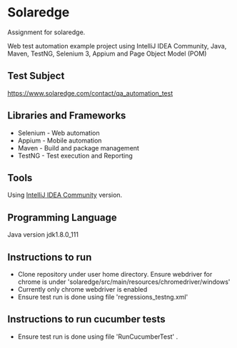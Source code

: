 # Solaredge
Assignment for solaredge. 

Web test automation example project using IntelliJ IDEA Community, Java, Maven, TestNG, Selenium 3, Appium and Page Object Model (POM)

## Test Subject
https://www.solaredge.com/contact/qa_automation_test

## Libraries and Frameworks
* Selenium - Web automation
* Appium - Mobile automation
* Maven - Build and package management
* TestNG - Test execution and Reporting


## Tools
Using [IntelliJ IDEA Community](https://www.jetbrains.com/idea/) version.

## Programming Language
Java version jdk1.8.0_111

## Instructions to run
* Clone repository under user home directory. Ensure webdriver for chrome is under 'solaredge/src/main/resources/chromedriver/windows'
* Currently only chrome webdriver is enabled
* Ensure test run is done using file 'regressions_testng.xml'

## Instructions to run cucumber tests
* Ensure test run is done using file 'RunCucumberTest'
.

